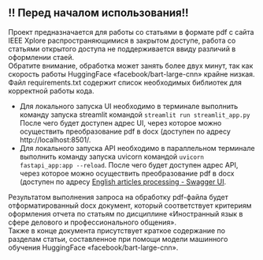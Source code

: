 ## !! Перед началом использования!!  
Проект предназначается для работы со статьями в формате pdf с сайта IEEE Xplore распространяющимися в закрытом доступе, 
работа со статьями открытого доступа не поддерживается ввиду различий в оформлении стаей.  
Обратите внимание, обработка может занять более двух минут, так как скорость работы HuggingFace «facebook/bart-large-cnn» крайне низкая.  
Файл requirements.txt содержит список необходимых библиотек для корректной работы кода.  
- Для локального запуска UI необходимо в терминале выполнить команду запуска streamlit командой  ```streamlit run streamlit_app.py```  После чего будет доступен адрес UI, 
через которое можно осуществить преобразование pdf в docx (доступен по адресу http://localhost:8501/.  
- Для локального запуска API необходимо в параллельном терминале выполнить команду запуска uvicorn командой ```uvicorn fastapi_app:app --reload```. После чего будет доступен адрес API, 
через которое можно осуществить преобразование pdf в docx (доступен по адресу [English articles processing - Swagger UI](http://127.0.0.1:8000/docs#/default/get_user_pdf_pdf_process_post).

Результатом выполнения запроса на обработку pdf-файла будет отформатированный docx документ, 
который соответствует критериям оформления отчета по статьям по дисциплине «Иностранный язык в сфере делового и профессионального общения».  
Также в конце документа присутствует краткое содержание по разделам статьи, составленное при помощи модели машинного обучения HuggingFace «facebook/bart-large-cnn».
